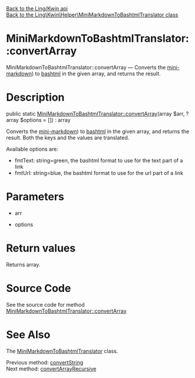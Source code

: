 [Back to the Ling/Kwin api](https://github.com/lingtalfi/Kwin/blob/master/doc/api/Ling/Kwin.md)<br>
[Back to the Ling\Kwin\Helper\MiniMarkdownToBashtmlTranslator class](https://github.com/lingtalfi/Kwin/blob/master/doc/api/Ling/Kwin/Helper/MiniMarkdownToBashtmlTranslator.md)


MiniMarkdownToBashtmlTranslator::convertArray
================



MiniMarkdownToBashtmlTranslator::convertArray — Converts the [mini-markdown](https://github.com/lingtalfi/TheBar/blob/master/discussions/kwin-notation.md#mini-markdown)) to [bashtml](https://github.com/lingtalfi/CliTools/blob/master/doc/pages/bashtml.md) in the given array, and returns the result.




Description
================


public static [MiniMarkdownToBashtmlTranslator::convertArray](https://github.com/lingtalfi/Kwin/blob/master/doc/api/Ling/Kwin/Helper/MiniMarkdownToBashtmlTranslator/convertArray.md)(array $arr, ?array $options = []) : array




Converts the [mini-markdown](https://github.com/lingtalfi/TheBar/blob/master/discussions/kwin-notation.md#mini-markdown)) to [bashtml](https://github.com/lingtalfi/CliTools/blob/master/doc/pages/bashtml.md) in the given array, and returns the result.
Both the keys and the values are translated.

Available options are:
- fmtText: string=green, the bashtml format to use for the text part of a link
- fmtUrl: string=blue, the bashtml format to use for the url part of a link




Parameters
================


- arr

    

- options

    


Return values
================

Returns array.








Source Code
===========
See the source code for method [MiniMarkdownToBashtmlTranslator::convertArray](https://github.com/lingtalfi/Kwin/blob/master/Helper/MiniMarkdownToBashtmlTranslator.php#L63-L68)


See Also
================

The [MiniMarkdownToBashtmlTranslator](https://github.com/lingtalfi/Kwin/blob/master/doc/api/Ling/Kwin/Helper/MiniMarkdownToBashtmlTranslator.md) class.

Previous method: [convertString](https://github.com/lingtalfi/Kwin/blob/master/doc/api/Ling/Kwin/Helper/MiniMarkdownToBashtmlTranslator/convertString.md)<br>Next method: [convertArrayRecursive](https://github.com/lingtalfi/Kwin/blob/master/doc/api/Ling/Kwin/Helper/MiniMarkdownToBashtmlTranslator/convertArrayRecursive.md)<br>

